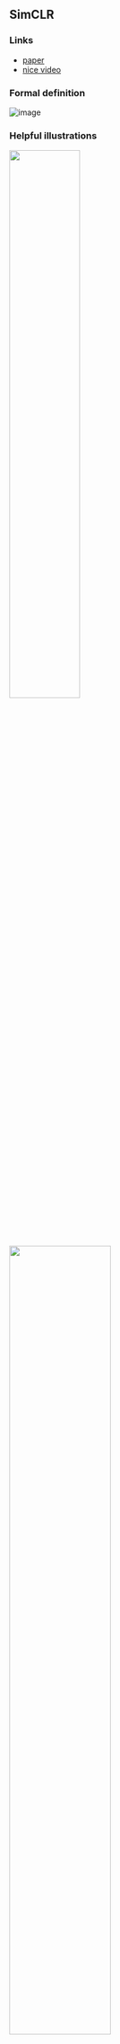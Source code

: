 ## SimCLR
### Links
* [paper](https://arxiv.org/abs/2002.05709)
* [nice video](https://www.youtube.com/watch?v=APki8LmdJwY)

### Formal definition
![image](https://user-images.githubusercontent.com/58084279/116859790-3ba0a900-ac09-11eb-9ff6-cba2cc9fcba7.png)

### Helpful illustrations
<img src="https://user-images.githubusercontent.com/58084279/116860099-b36ed380-ac09-11eb-9d85-dc2040c75871.gif" width="50%" height="50%">
</br>
<img src="https://user-images.githubusercontent.com/58084279/116859694-101dbe80-ac09-11eb-8c4b-2c4da28b15d5.png" width="60%" height="60%">
